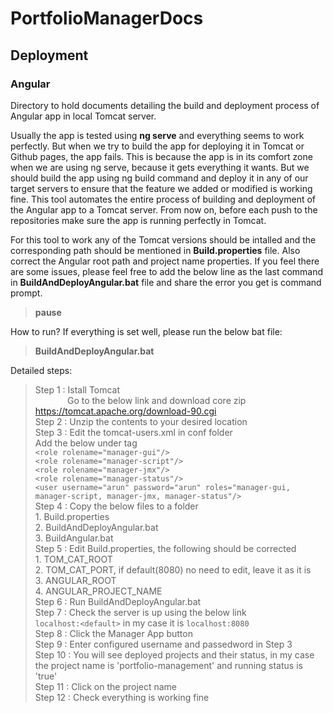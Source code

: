 # PortfolioManagerDocs
## Deployment
### Angular
Directory to hold documents detailing the build and deployment process of Angular app in local Tomcat server.

Usually the app is tested using **ng serve** and everything seems to work perfectly. But when we try to build the app for deploying it in Tomcat or Github pages, the app fails.
This is because the app is in its comfort zone when we are using ng serve, because it gets everything it wants.
But we should build the app using ng build command and deploy it in any of our target servers to ensure that the feature we added or modified is working fine.
This tool automates the entire process of building and deployment of the Angular app to a Tomcat server. 
From now on, before each push to the repositories make sure the app is running perfectly in Tomcat.

For this tool to work any of the Tomcat versions should be intalled and the corresponding path should be mentioned in **Build.properties** file. Also correct the Angular root path and project name properties.
If you feel there are some issues, please feel free to add the below line as the last command in **BuildAndDeployAngular.bat** file and share the error you get is command prompt.
>**pause**

How to run?
If everything is set well, please run the below bat file:
>**BuildAndDeployAngular.bat**

Detailed steps:
>Step 1  : Istall Tomcat  
&nbsp;&nbsp;&nbsp;&nbsp;&nbsp;&nbsp;&nbsp;&nbsp;&nbsp;&nbsp;&nbsp;&nbsp; Go to the below link and download core zip  
		   https://tomcat.apache.org/download-90.cgi  
>Step 2  : Unzip the contents to your desired location  
>Step 3  : Edit the tomcat-users.xml in conf folder  
		   Add the below under <tomcat-users> tag  
			`<role rolename="manager-gui"/>`  
			`<role rolename="manager-script"/>`  
			`<role rolename="manager-jmx"/>`  
			`<role rolename="manager-status"/>`  
			`<user username="arun" password="arun" roles="manager-gui, manager-script, manager-jmx, manager-status"/>`  
>Step 4  : Copy the below files to a folder  
			1. Build.properties  
			2. BuildAndDeployAngular.bat  
			3. BuildAngular.bat  
>Step 5  : Edit Build.properties, the following should be corrected  
			1. TOM_CAT_ROOT  
			2. TOM_CAT_PORT, if default(8080) no need to edit, leave it as it is  
			3. ANGULAR_ROOT  
			4. ANGULAR_PROJECT_NAME  
>Step 6  : Run BuildAndDeployAngular.bat  
>Step 7  : Check the server is up using the below link  
		   `localhost:<default>` in my case it is `localhost:8080`  
>Step 8  : Click the Manager App button  
>Step 9  : Enter configured username and passedword in Step 3  
>Step 10 : You will see deployed projects and their status, in my case the project name is 'portfolio-management' and running status is 'true'  
>Step 11 : Click on the project name  
>Step 12 : Check everything is working fine  